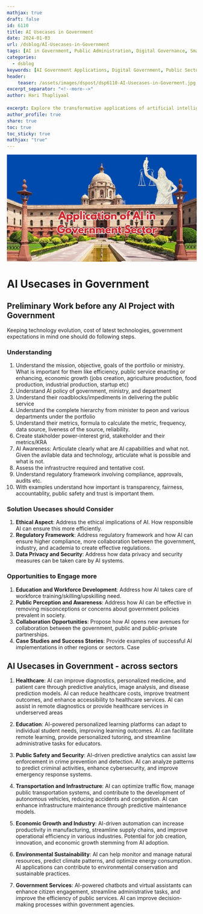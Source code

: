 ```yaml
---
mathjax: true
draft: false
id: 6110
title: AI Usecases in Government
date: 2024-01-03
url: /dsblog/AI-Usecases-in-Government
tags: [AI in Government, Public Administration, Digital Governance, Smart Cities, Government Technology, Public Services, E-Governance] 
categories:
  - dsblog
keywords: [AI Government Applications, Digital Government, Public Sector Innovation, Smart Governance, Government Services, Public Administration Technology, E-Government Solutions, Government Automation]
header:
    teaser: /assets/images/dspost/dsp6110-AI-Usecases-in-Goverment.jpg
excerpt_separator: "<!--more-->"   
author: Hari Thapliyaal   
 
excerpt: Explore the transformative applications of artificial intelligence in government operations. Learn about AI implementations in public services, administration, policy-making, and citizen engagement for more efficient governance.   
author_profile: true   
share: true   
toc: true   
toc_sticky: true 
mathjax: "true"
---
```

   
![AI Usecases in Government](/assets/images/dspost/dsp6110-AI-Usecases-in-Goverment.jpg)   
    
# AI Usecases in Government   
   
## Preliminary Work before any AI Project with Government
Keeping technology evolution, cost of latest technologies, government expectations in mind one should do following steps.

### Understanding
1. Understand the mission, objective, goals of the portfolio or ministry. What is important for them like efficiency, public service enacting or enhancing, economic growth (jobs creation, agriculture production, food production, industrial production, startup etc) 
1. Understand AI policy of government, ministry, and department
1. Understand their roadblocks/impediments in delivering the public service
1. Understand the complete hierarchy from minister to peon and various departments under the portfolio
1. Understand their metrics, formula to calculate the metric, frequency, data source, liveness of the source, reliability.
1. Create stakholder power-interest grid, stakeholder and their metrics/KRA
1. AI Awareness: Articulate clearly what are AI capabilities and what not. Given the avilable data and technology, articulate what is possible and what is not.
1. Assess the infrastructre required and tentative cost.
1. Understand regulatory framework involving compliance, approvals, audits etc.
1. With examples understand how important is transparency, fairness, accountablity, public safety and trust is important them. 

### Solution Usecases should Consider
1.  **Ethical Aspect**: Address the ethical implications of AI. How responsible AI can ensure this more efficiently. 
1.  **Regulatory Framework**: Address regulatory framework and how AI can ensure higher compliance, more collaboration between the government, industry, and academia to create effective regulations.
1.  **Data Privacy and Security**: Address how data privacy and security measures can be taken care by AI systems.

### Opportunities to Engage more
1.  **Education and Workforce Development**: Address how AI takes care of workforce training/skilling/upskilling need. 
1.  **Public Perception and Awareness**: Address how AI can be effective in removing misconceptions or concerns about government policies prevalent in society. 
1.  **Collaboration Opportunities**: Propose how AI opens new avenues for collaboration between the government, public and  public-private partnerships.
2.  **Case Studies and Success Stories**: Provide examples of successful AI implementations in other regions or sectors. Case 

## AI Usecases in Government - across sectors

1. **Healthcare**: AI can improve diagnostics, personalized medicine, and patient care through predictive analytics, image analysis, and disease prediction models. AI can reduce healthcare costs, improve treatment outcomes, and enhance accessibility to healthcare services. AI can assist in remote diagnostics or provide healthcare services in underserved areas

2. **Education**: AI-powered personalized learning platforms can adapt to individual student needs, improving learning outcomes. AI can facilitate remote learning, provide personalized tutoring, and streamline administrative tasks for educators.

3. **Public Safety and Security**: AI-driven predictive analytics can assist law enforcement in crime prevention and detection. AI can analyze patterns to predict criminal activities, enhance cybersecurity, and improve emergency response systems.

4. **Transportation and Infrastructure**: AI can optimize traffic flow, manage public transportation systems, and contribute to the development of autonomous vehicles, reducing accidents and congestion. AI can enhance infrastructure maintenance through predictive maintenance models.

5. **Economic Growth and Industry**: AI-driven automation can increase productivity in manufacturing, streamline supply chains, and improve operational efficiency in various industries. Potential for job creation, innovation, and economic growth stemming from AI adoption.

6. **Environmental Sustainability**: AI can help monitor and manage natural resources, predict climate patterns, and optimize energy consumption. AI applications can contribute to environmental conservation and sustainable practices.

7. **Government Services**: AI-powered chatbots and virtual assistants can enhance citizen engagement, streamline administrative tasks, and improve the efficiency of public services. AI can improve decision-making processes within government agencies.
